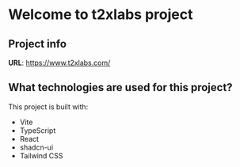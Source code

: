 # Welcome to t2xlabs project

## Project info

**URL**: https://www.t2xlabs.com/

## What technologies are used for this project?

This project is built with:

- Vite
- TypeScript
- React
- shadcn-ui
- Tailwind CSS
